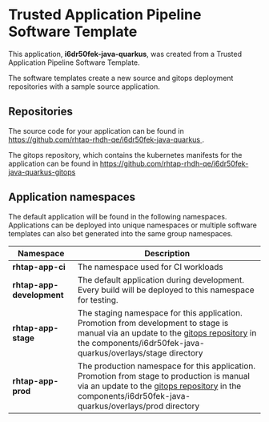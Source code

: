 # Trusted Application Pipeline Software Template

This application, **i6dr50fek-java-quarkus**, was created from a Trusted Application Pipeline Software Template.

The software templates create a new source and gitops deployment repositories with a sample source application. 

## Repositories

The source code for your application can be found in [https://github.com/rhtap-rhdh-qe/i6dr50fek-java-quarkus ](https://github.com/rhtap-rhdh-qe/i6dr50fek-java-quarkus ).
 
The gitops repository, which contains the kubernetes manifests for the application can be found in 
[https://github.com/rhtap-rhdh-qe/i6dr50fek-java-quarkus-gitops ](https://github.com/rhtap-rhdh-qe/i6dr50fek-java-quarkus-gitops ) 

## Application namespaces 

The default application will be found in the following namespaces. Applications can be deployed into unique namespaces or multiple software templates can also bet generated into the same group namespaces.  

|  Namespace   |  Description   |  
| -------- | -------- |
| **rhtap-app-ci** | The namespace used for CI workloads |
| **rhtap-app-development** | The default application during development. Every build will be deployed to this namespace for testing. |
| **rhtap-app-stage** | The staging namespace for this application. Promotion from development to stage is manual via an update to the [gitops repository](https://github.com/rhtap-rhdh-qe/i6dr50fek-java-quarkus-gitops ) in the components/i6dr50fek-java-quarkus/overlays/stage directory |
| **rhtap-app-prod** | The production namespace for this application. Promotion from stage to production is manual via an update to the [gitops repository](https://github.com/rhtap-rhdh-qe/i6dr50fek-java-quarkus-gitops ) in the components/i6dr50fek-java-quarkus/overlays/prod directory |